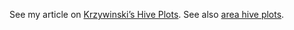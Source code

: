 See my article on [Krzywinski’s Hive Plots](http://bost.ocks.org/mike/hive/). See also [area hive plots](/mbostock/2066421).